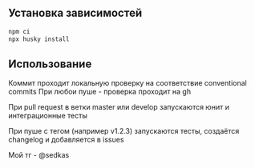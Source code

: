 ## Установка зависимостей

```sh
npm ci
npx husky install
```

## Использование

Коммит проходит локальную проверку на соответствие conventional commits
При любои пуше - проверка проходит на gh

При pull request в ветки master или develop запускаются юнит и интеграционные тесты

При пуше с тегом (например v1.2.3) запускаются тесты, создаётся changelog и добавляется в issues

Мой тг - @sedkas
